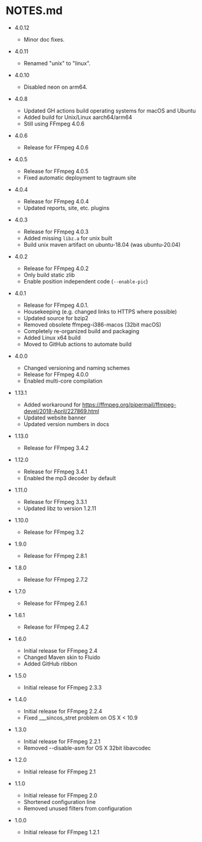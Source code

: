# NOTES.md

- 4.0.12
  - Minor doc fixes. 


- 4.0.11
  - Renamed "unix" to "linux".


- 4.0.10
  - Disabled neon on arm64.


- 4.0.8
  - Updated GH actions build operating systems for macOS and Ubuntu
  - Added build for Unix/Linux aarch64/arm64
  - Still using FFmpeg 4.0.6


- 4.0.6
  - Release for FFmpeg 4.0.6


- 4.0.5
  - Release for FFmpeg 4.0.5
  - Fixed automatic deployment to tagtraum site


- 4.0.4
    - Release for FFmpeg 4.0.4
    - Updated reports, site, etc. plugins


- 4.0.3
    - Release for FFmpeg 4.0.3
    - Added missing `libz.a` for unix built
    - Build unix maven artifact on ubuntu-18.04 (was ubuntu-20.04)


- 4.0.2
    - Release for FFmpeg 4.0.2
    - Only build static zlib
    - Enable position independent code (`--enable-pic`)


- 4.0.1
    - Release for FFmpeg 4.0.1.
    - Housekeeping (e.g. changed links to HTTPS where possible)
    - Updated source for bzip2
    - Removed obsolete ffmpeg-i386-macos (32bit macOS)
    - Completely re-organized build and packaging
    - Added Linux x64 build
    - Moved to GitHub actions to automate build


- 4.0.0
  - Changed versioning and naming schemes
  - Release for FFmpeg 4.0.0
  - Enabled multi-core compilation


- 1.13.1
  - Added workaround for https://ffmpeg.org/pipermail/ffmpeg-devel/2018-April/227869.html
  - Updated website banner
  - Updated version numbers in docs


- 1.13.0
  - Release for FFmpeg 3.4.2


- 1.12.0
  - Release for FFmpeg 3.4.1
  - Enabled the mp3 decoder by default


- 1.11.0
  - Release for FFmpeg 3.3.1
  - Updated libz to version 1.2.11


- 1.10.0
  - Release for FFmpeg 3.2


- 1.9.0
  - Release for FFmpeg 2.8.1


- 1.8.0
  - Release for FFmpeg 2.7.2


- 1.7.0
  - Release for FFmpeg 2.6.1


- 1.6.1
  - Release for FFmpeg 2.4.2


- 1.6.0
  - Initial release for FFmpeg 2.4
  - Changed Maven skin to Fluido
  - Added GitHub ribbon


- 1.5.0
  - Initial release for FFmpeg 2.3.3


- 1.4.0
  - Initial release for FFmpeg 2.2.4
  - Fixed ___sincos_stret problem on OS X < 10.9


- 1.3.0
  - Initial release for FFmpeg 2.2.1
  - Removed --disable-asm for OS X 32bit libavcodec


- 1.2.0
  - Initial release for FFmpeg 2.1


- 1.1.0
  - Initial release for FFmpeg 2.0
  - Shortened configuration line
  - Removed unused filters from configuration


- 1.0.0
  - Initial release for FFmpeg 1.2.1